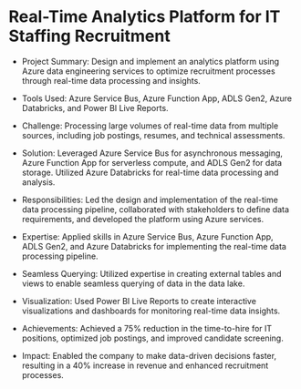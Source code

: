 # Real-Time Analytics Platform for IT Staffing Recruitment

- Project Summary: Design and implement an analytics platform using Azure data engineering services to optimize recruitment processes through real-time data processing and insights.

- Tools Used: Azure Service Bus, Azure Function App, ADLS Gen2, Azure Databricks, and Power BI Live Reports.

- Challenge: Processing large volumes of real-time data from multiple sources, including job postings, resumes, and technical assessments.

- Solution: Leveraged Azure Service Bus for asynchronous messaging, Azure Function App for serverless compute, and ADLS Gen2 for data storage. Utilized Azure Databricks for real-time data processing and analysis.

- Responsibilities: Led the design and implementation of the real-time data processing pipeline, collaborated with stakeholders to define data requirements, and developed the platform using Azure services.

- Expertise: Applied skills in Azure Service Bus, Azure Function App, ADLS Gen2, and Azure Databricks for implementing the real-time data processing pipeline.

- Seamless Querying: Utilized expertise in creating external tables and views to enable seamless querying of data in the data lake.

- Visualization: Used Power BI Live Reports to create interactive visualizations and dashboards for monitoring real-time data insights.

- Achievements: Achieved a 75% reduction in the time-to-hire for IT positions, optimized job postings, and improved candidate screening.

- Impact: Enabled the company to make data-driven decisions faster, resulting in a 40% increase in revenue and enhanced recruitment processes.
